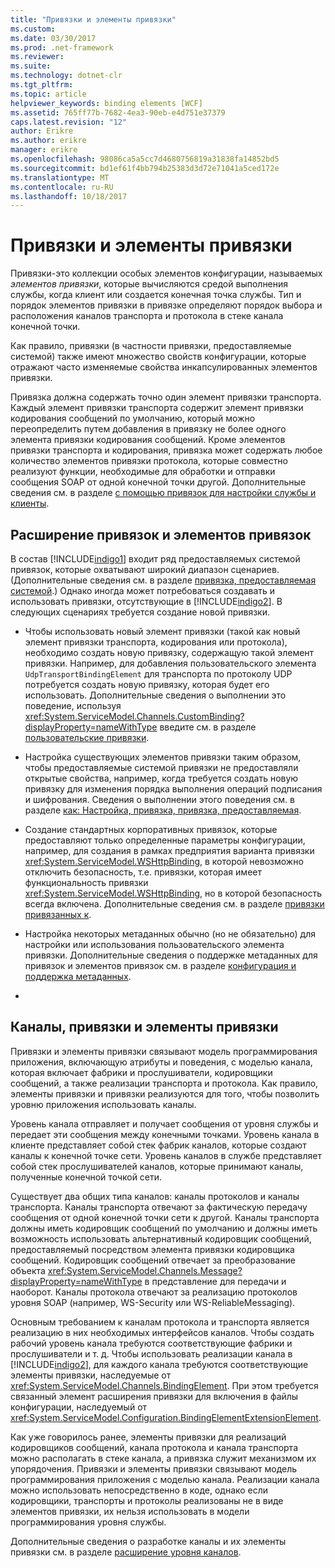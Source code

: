 ```yaml
---
title: "Привязки и элементы привязки"
ms.custom: 
ms.date: 03/30/2017
ms.prod: .net-framework
ms.reviewer: 
ms.suite: 
ms.technology: dotnet-clr
ms.tgt_pltfrm: 
ms.topic: article
helpviewer_keywords: binding elements [WCF]
ms.assetid: 765ff77b-7682-4ea3-90eb-e4d751e37379
caps.latest.revision: "12"
author: Erikre
ms.author: erikre
manager: erikre
ms.openlocfilehash: 98086ca5a5cc7d4680756819a31838fa14852bd5
ms.sourcegitcommit: bd1ef61f4bb794b25383d3d72e71041a5ced172e
ms.translationtype: MT
ms.contentlocale: ru-RU
ms.lasthandoff: 10/18/2017
---
```

# <a name="bindings-and-binding-elements"></a>Привязки и элементы привязки
Привязки-это коллекции особых элементов конфигурации, называемых *элементов привязки*, которые вычисляются средой выполнения службы, когда клиент или создается конечная точка службы. Тип и порядок элементов привязки в привязке определяют порядок выбора и расположения каналов транспорта и протокола в стеке канала конечной точки.  
  
 Как правило, привязки (в частности привязки, предоставляемые системой) также имеют множество свойств конфигурации, которые отражают часто изменяемые свойства инкапсулированных элементов привязки.  
  
 Привязка должна содержать точно один элемент привязки транспорта. Каждый элемент привязки транспорта содержит элемент привязки кодирования сообщений по умолчанию, который можно переопределить путем добавления в привязку не более одного элемента привязки кодирования сообщений. Кроме элементов привязки транспорта и кодирования, привязка может содержать любое количество элементов привязки протокола, которые совместно реализуют функции, необходимые для обработки и отправки сообщения SOAP от одной конечной точки другой. Дополнительные сведения см. в разделе [с помощью привязок для настройки службы и клиенты](../../../../docs/framework/wcf/using-bindings-to-configure-services-and-clients.md).  
  
## <a name="extending-bindings-and-binding-elements"></a>Расширение привязок и элементов привязок  
 В состав [!INCLUDE[indigo1](../../../../includes/indigo1-md.md)] входит ряд предоставляемых системой привязок, которые охватывают широкий диапазон сценариев. (Дополнительные сведения см. в разделе [привязка, предоставляемая системой](../../../../docs/framework/wcf/system-provided-bindings.md).) Однако иногда может потребоваться создавать и использовать привязки, отсутствующие в [!INCLUDE[indigo2](../../../../includes/indigo2-md.md)]. В следующих сценариях требуется создание новой привязки.  
  
-   Чтобы использовать новый элемент привязки (такой как новый элемент привязки транспорта, кодирования или протокола), необходимо создать новую привязку, содержащую такой элемент привязки. Например, для добавления пользовательского элемента `UdpTransportBindingElement` для транспорта по протоколу UDP потребуется создать новую привязку, которая будет его использовать. Дополнительные сведения о выполнении это поведение, используя <xref:System.ServiceModel.Channels.CustomBinding?displayProperty=nameWithType> введите см. в разделе [пользовательские привязки](../../../../docs/framework/wcf/extending/custom-bindings.md).  
  
-   Настройка существующих элементов привязки таким образом, чтобы предоставляемые системой привязки не предоставляли открытые свойства, например, когда требуется создать новую привязку для изменения порядка выполнения операций подписания и шифрования. Сведения о выполнении этого поведения см. в разделе [как: Настройка, привязка, привязка, предоставляемая](../../../../docs/framework/wcf/extending/how-to-customize-a-system-provided-binding.md).  
  
-   Создание стандартных корпоративных привязок, которые предоставляют только определенные параметры конфигурации, например, для создания в рамках предприятия варианта привязки <xref:System.ServiceModel.WSHttpBinding>, в которой невозможно отключить безопасность, т.е. привязки, которая имеет функциональность привязки <xref:System.ServiceModel.WSHttpBinding>, но в которой безопасность всегда включена. Дополнительные сведения см. в разделе [привязки привязанных к](../../../../docs/framework/wcf/extending/creating-user-defined-bindings.md).  
  
-   Настройка некоторых метаданных обычно (но не обязательно) для настройки или использования пользовательского элемента привязки. Дополнительные сведения о поддержке метаданных для привязок и элементов привязок см. в разделе [конфигурация и поддержка метаданных](../../../../docs/framework/wcf/extending/configuration-and-metadata-support.md).  
  
-  
  
## <a name="channels-bindings-and-binding-elements"></a>Каналы, привязки и элементы привязки  
 Привязки и элементы привязки связывают модель программирования приложения, включающую атрибуты и поведения, с моделью канала, которая включает фабрики и прослушиватели, кодировщики сообщений, а также реализации транспорта и протокола. Как правило, элементы привязки и привязки реализуются для того, чтобы позволить уровню приложения использовать каналы.  
  
 Уровень канала отправляет и получает сообщения от уровня службы и передает эти сообщения между конечными точками. Уровень канала в клиенте представляет собой стек фабрик каналов, которые создают каналы к конечной точке сети. Уровень каналов в службе представляет собой стек прослушивателей каналов, которые принимают каналы, полученные конечной точкой сети.  
  
 Существует два общих типа каналов: каналы протоколов и каналы транспорта. Каналы транспорта отвечают за фактическую передачу сообщения от одной конечной точки сети к другой. Каналы транспорта должны иметь кодировщик сообщений по умолчанию и должны иметь возможность использовать альтернативный кодировщик сообщений, предоставляемый посредством элемента привязки кодировщика сообщений. Кодировщик сообщений отвечает за преобразование объекта <xref:System.ServiceModel.Channels.Message?displayProperty=nameWithType> в представление для передачи и наоборот. Каналы протокола отвечают за реализацию протоколов уровня SOAP (например, WS-Security или WS-ReliableMessaging).  
  
 Основным требованием к каналам протокола и транспорта является реализацию в них необходимых интерфейсов каналов. Чтобы создать рабочий уровень канала требуются соответствующие фабрики и прослушиватели и т. д. Чтобы использовать реализации канала в [!INCLUDE[indigo2](../../../../includes/indigo2-md.md)], для каждого канала требуются соответствующие элементы привязки, наследуемые от <xref:System.ServiceModel.Channels.BindingElement>. При этом требуется связанный элемент расширения привязки для включения в файлы конфигурации, наследуемый от <xref:System.ServiceModel.Configuration.BindingElementExtensionElement>.  
  
 Как уже говорилось ранее, элементы привязки для реализаций кодировщиков сообщений, канала протокола и канала транспорта можно располагать в стеке канала, а привязка служит механизмом их упорядочения. Привязки и элементы привязки связывают модель программирования приложения с моделью канала. Реализации канала можно использовать непосредственно в коде, однако если кодировщики, транспорты и протоколы реализованы не в виде элементов привязки, их нельзя использовать в модели программирования уровня службы.  
  
 Дополнительные сведения о разработке каналы и их элементы привязки см. в разделе [расширение уровня каналов](../../../../docs/framework/wcf/extending/extending-the-channel-layer.md).
